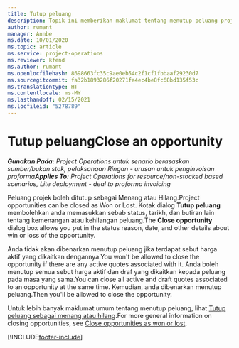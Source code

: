 ```yaml
---
title: Tutup peluang
description: Topik ini memberikan maklumat tentang menutup peluang projek.
author: rumant
manager: Annbe
ms.date: 10/01/2020
ms.topic: article
ms.service: project-operations
ms.reviewer: kfend
ms.author: rumant
ms.openlocfilehash: 8698663fc35c9ae0eb54c2f1cf1fbbaaf29230d7
ms.sourcegitcommit: fa32b1893286f20271fa4ec4be8fc68bd135f53c
ms.translationtype: HT
ms.contentlocale: ms-MY
ms.lasthandoff: 02/15/2021
ms.locfileid: "5278789"
---
```

# <a name="close-an-opportunity"></a><span data-ttu-id="12168-103">Tutup peluang</span><span class="sxs-lookup"><span data-stu-id="12168-103">Close an opportunity</span></span>

<span data-ttu-id="12168-104">_**Gunakan Pada:** Project Operations untuk senario berasaskan sumber/bukan stok, pelaksanaan Ringan - urusan untuk penginvoisan proforma_</span><span class="sxs-lookup"><span data-stu-id="12168-104">_**Applies To:** Project Operations for resource/non-stocked based scenarios, Lite deployment - deal to proforma invoicing_</span></span>

<span data-ttu-id="12168-105">Peluang projek boleh ditutup sebagai Menang atau Hilang.</span><span class="sxs-lookup"><span data-stu-id="12168-105">Project opportunities can be closed as Won or Lost.</span></span> <span data-ttu-id="12168-106">Kotak dialog **Tutup peluang** membolehkan anda memasukkan sebab status, tarikh, dan butiran lain tentang kemenangan atau kehilangan peluang.</span><span class="sxs-lookup"><span data-stu-id="12168-106">The **Close opportunity** dialog box allows you put in the status reason, date, and other details about win or loss of the opportunity.</span></span>

<span data-ttu-id="12168-107">Anda tidak akan dibenarkan menutup peluang jika terdapat sebut harga aktif yang dikaitkan dengannya.</span><span class="sxs-lookup"><span data-stu-id="12168-107">You won't be allowed to close the opportunity if there are any active quotes associated with it.</span></span> <span data-ttu-id="12168-108">Anda boleh menutup semua sebut harga aktif dan draf yang dikaitkan kepada peluang pada masa yang sama.</span><span class="sxs-lookup"><span data-stu-id="12168-108">You can close all active and draft quotes associated to an opportunity at the same time.</span></span> <span data-ttu-id="12168-109">Kemudian, anda dibenarkan menutup peluang.</span><span class="sxs-lookup"><span data-stu-id="12168-109">Then you'll be allowed to close the opportunity.</span></span>

<span data-ttu-id="12168-110">Untuk lebih banyak maklumat umum tentang menutup peluang, lihat [Tutup peluang sebagai menang atau hilang](https://docs.microsoft.com/dynamics365/sales-enterprise/close-opportunity-won-lost-sales).</span><span class="sxs-lookup"><span data-stu-id="12168-110">For more general information on closing opportunities, see [Close opportunities as won or lost](https://docs.microsoft.com/dynamics365/sales-enterprise/close-opportunity-won-lost-sales).</span></span>


[!INCLUDE[footer-include](../includes/footer-banner.md)]
